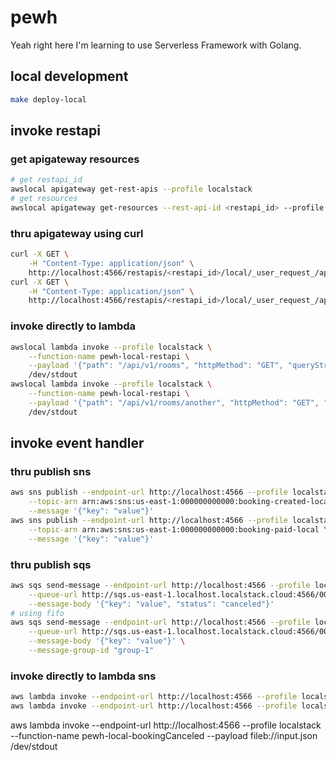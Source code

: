 # pewh
Yeah right here I'm learning to use Serverless Framework with Golang.

## local development
```sh
make deploy-local
```

## invoke restapi

### get apigateway resources
```sh
# get restapi_id
awslocal apigateway get-rest-apis --profile localstack
# get resources
awslocal apigateway get-resources --rest-api-id <restapi_id> --profile localstack
```

### thru apigateway using curl
```sh
curl -X GET \
    -H "Content-Type: application/json" \
    http://localhost:4566/restapis/<restapi_id>/local/_user_request_/api/v1/rooms
curl -X GET \
    -H "Content-Type: application/json" \
    http://localhost:4566/restapis/<restapi_id>/local/_user_request_/api/v1/rooms
```

### invoke directly to lambda
```sh
awslocal lambda invoke --profile localstack \
    --function-name pewh-local-restapi \
    --payload '{"path": "/api/v1/rooms", "httpMethod": "GET", "queryStringParameters": {"key": "value"}}' \
    /dev/stdout
awslocal lambda invoke --profile localstack \
    --function-name pewh-local-restapi \
    --payload '{"path": "/api/v1/rooms/another", "httpMethod": "GET", "queryStringParameters": {"key": "value"}}' \
    /dev/stdout
```

## invoke event handler

### thru publish sns
```sh
aws sns publish --endpoint-url http://localhost:4566 --profile localstack \
    --topic-arn arn:aws:sns:us-east-1:000000000000:booking-created-local \
    --message '{"key": "value"}'
aws sns publish --endpoint-url http://localhost:4566 --profile localstack \
    --topic-arn arn:aws:sns:us-east-1:000000000000:booking-paid-local \
    --message '{"key": "value"}'
```

### thru publish sqs
```sh
aws sqs send-message --endpoint-url http://localhost:4566 --profile localstack \
    --queue-url http://sqs.us-east-1.localhost.localstack.cloud:4566/000000000000/booking-canceled-local \
    --message-body '{"key": "value", "status": "canceled"}'
# using fifo
aws sqs send-message --endpoint-url http://localhost:4566 --profile localstack \
    --queue-url http://sqs.us-east-1.localhost.localstack.cloud:4566/000000000000/check-in-started-local.fifo \
    --message-body '{"key": "value"}' \
    --message-group-id "group-1"
```

### invoke directly to lambda sns
```sh
aws lambda invoke --endpoint-url http://localhost:4566 --profile localstack --function-name pewh-local-bookingCreated --payload fileb://input.json /dev/stdout
aws lambda invoke --endpoint-url http://localhost:4566 --profile localstack --function-name pewh-local-bookingPaid --payload fileb://input.json /dev/stdout
```

aws lambda invoke --endpoint-url http://localhost:4566 --profile localstack --function-name pewh-local-bookingCanceled --payload fileb://input.json /dev/stdout
